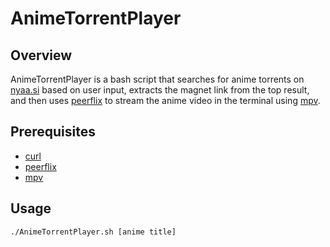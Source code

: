 # AnimeTorrentPlayer

## Overview
AnimeTorrentPlayer is a bash script that searches for anime torrents on [nyaa.si](https://nyaa.si) based on user input, extracts the magnet link from the top result, and then uses [peerflix](https://github.com/mafintosh/peerflix) to stream the anime video in the terminal using [mpv](https://mpv.io/).

## Prerequisites
- [curl](https://curl.se/)
- [peerflix](https://github.com/mafintosh/peerflix)
- [mpv](https://mpv.io/)

## Usage
```bash
./AnimeTorrentPlayer.sh [anime title]
